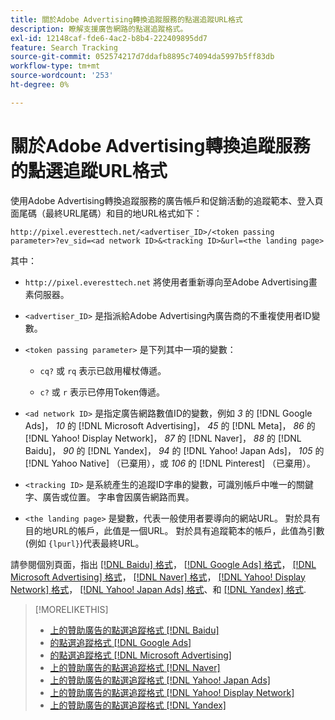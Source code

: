 ```yaml
---
title: 關於Adobe Advertising轉換追蹤服務的點選追蹤URL格式
description: 瞭解支援廣告網路的點選追蹤格式。
exl-id: 12148caf-fde6-4ac2-b8b4-222409895dd7
feature: Search Tracking
source-git-commit: 052574217d7ddafb8895c74094da5997b5ff83db
workflow-type: tm+mt
source-wordcount: '253'
ht-degree: 0%

---
```


# 關於Adobe Advertising轉換追蹤服務的點選追蹤URL格式

使用Adobe Advertising轉換追蹤服務的廣告帳戶和促銷活動的追蹤範本、登入頁面尾碼（最終URL尾碼）和目的地URL格式如下：

`http://pixel.everesttech.net/<advertiser_ID>/<token passing parameter>?ev_sid=<ad network ID>&<tracking ID>&url=<the landing page>`

其中：

* `http://pixel.everesttech.net` 將使用者重新導向至Adobe Advertising畫素伺服器。

* `<advertiser_ID>` 是指派給Adobe Advertising內廣告商的不重複使用者ID變數。

* `<token passing parameter>` 是下列其中一項的變數：

   * `cq?` 或 `rq` 表示已啟用權杖傳遞。

   * `c?` 或 `r` 表示已停用Token傳遞。

* `<ad network ID>` 是指定廣告網路數值ID的變數，例如 *3* 的 [!DNL Google Ads]， *10* 的 [!DNL Microsoft Advertising]， *45* 的 [!DNL Meta]， *86* 的 [!DNL Yahoo! Display Network]， *87* 的 [!DNL Naver]， *88* 的 [!DNL Baidu]， *90* 的 [!DNL Yandex]， *94* 的 [!DNL Yahoo! Japan Ads]， *105* 的 [!DNL Yahoo Native] （已棄用），或 *106* 的 [!DNL Pinterest] （已棄用）。

* `<tracking ID>` 是系統產生的追蹤ID字串的變數，可識別帳戶中唯一的關鍵字、廣告或位置。 字串會因廣告網路而異。

* `<the landing page>` 是變數，代表一般使用者要導向的網站URL。 對於具有目的地URL的帳戶，此值是一個URL。 對於具有追蹤範本的帳戶，此值為引數(例如 `{lpurl}`)代表最終URL。

請參閱個別頁面，指出 [[!DNL Baidu] 格式](formats-click-tracking-baidu.md)， [[!DNL Google Ads] 格式](formats-click-tracking-google.md)， [[!DNL Microsoft Advertising] 格式](formats-click-tracking-microsoft.md)， [[!DNL Naver] 格式](formats-click-tracking-naver.md)， [[!DNL Yahoo! Display Network] 格式](formats-click-tracking-yahoo-display-network.md)， [[!DNL Yahoo! Japan Ads] 格式](formats-click-tracking-yahoo-japan.md)、和 [[!DNL Yandex] 格式](formats-click-tracking-yandex.md).

>[!MORELIKETHIS]
>
>* [上的贊助廣告的點選追蹤格式 [!DNL Baidu]](formats-click-tracking-baidu.md)
>* [的點選追蹤格式 [!DNL Google Ads]](formats-click-tracking-google.md)
>* [的點選追蹤格式 [!DNL Microsoft Advertising]](formats-click-tracking-microsoft.md)
>* [上的贊助廣告的點選追蹤格式 [!DNL Naver]](formats-click-tracking-naver.md)
>* [上的贊助廣告的點選追蹤格式 [!DNL Yahoo! Japan Ads]](formats-click-tracking-yahoo-japan.md)
>* [上的贊助廣告的點選追蹤格式 [!DNL Yahoo! Display Network]](formats-click-tracking-yahoo-display-network.md)
>* [上的贊助廣告的點選追蹤格式 [!DNL Yandex]](formats-click-tracking-yandex.md)
